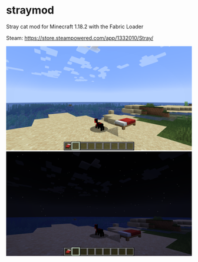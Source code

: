 # straymod
Stray cat mod for Minecraft 1.18.2 with the Fabric Loader

Steam: https://store.steampowered.com/app/1332010/Stray/

![screenshot](/2022-07-20_03.28.28.png)
![screenshot](/2022-07-20_03.27.49.png)